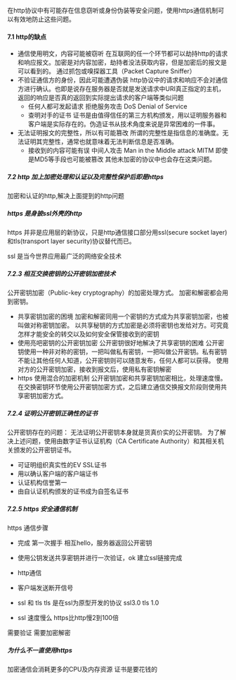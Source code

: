 在http协议中有可能存在信息窃听或身份伪装等安全问题，使用https通信机制可以有效地防止这些问题。

#### 7.1 http的缺点 ####

* 通信使用明文，内容可能被窃听
    在互联网的任一个环节都可以劫持http的请求和响应报文。加密是对内容加密，劫持者没法获取内容，但是加密后的报文是可以看到的。 通过抓包或嗅探器工具（Packet Capture Sniffer）
* 不验证通信方的身份，因此可能遭遇伪装
    http协议中的请求和响应不会对通信方进行确认。也即是说存在服务器是否就是发送请求中URI真正指定的主机，返回的响应是否真的返回到实际提出请求的客户端等类似问题
    * 任何人都可发起请求
        拒绝服务攻击 DoS Denial of Service
    * 查明对手的证书
        证书是由值得信任的第三方机构颁发，用以证明服务器和客户端是实际存在的。伪造证书从技术角度来说是异常困难的一件事。
* 无法证明报文的完整性，所以有可能篡改
    所谓的完整性是指信息的准确度。无法证明其完整性，通常也就意味着无法判断信息是否准确。
    * 接收到的内容可能有误
        中间人攻击 Man in the Middle attack MITM
        即使是MD5等手段也可能被篡改
其他未加密的协议中也会存在这类问题。

##### 7.2 http 加上加密处理和认证以及完整性保护后即是https #####
加密和认证的http,解决上面提到的http问题
##### https 是身披ssl外壳的http #####
https 并非是应用层的新协议，只是http通信接口部分用ssl(secure socket layer)和tls(transport layer security)协议替代而已。

ssl 是当今世界应用最广泛的网络安全技术

##### 7.2.3 相互交换密钥的公开密钥加密技术 #####

公开密钥加密（Public-key cryptography）的加密处理方式。
加密和解密都会用到密钥。 
*  共享密钥加密的困境
    加密和解密同用一个密钥的方式成为共享密钥加密，也被叫做对称密钥加密。
    以共享秘钥的方式加密是必须将密钥也发给对方。可究竟怎样才能安全的转交以及如何安全保管接收到的密钥
* 使用亮吧密钥的公开密钥加密
    公开密钥很好地解决了共享密钥的困难
    公开密钥使用一种非对称的密钥，一把叫做私有密钥，一把叫做公开密钥。私有密钥不能让其他任何人知道，公开密钥则可以随意发布，任何人都可以获得。
    使用对方的公开密钥加密，接收到报文后，使用私有密钥解密
* https 使用混合的加密机制
    公开密钥加密和共享密钥加密相比，处理速度慢。
    在交换密钥环节使用公开密钥加密方式，之后建立通信交换报文阶段则使用共享密钥加密方式。

##### 7.2.4 证明公开密钥正确性的证书 #####

公开密钥存在的问题： 无法证明公开密钥本身就是货真价实的公开密钥。
为了解决上述问题，使用由数字证书认证机构（CA Certificate Authority）和其相关机关颁发的公开密钥证书。

* 可证明组织真实性的EV SSL证书
* 用以确认客户端的客户端证书
* 认证机构信誉第一
* 由自认证机构颁发的证书成为自签名证书

##### 7.2.5 https 安全通信机制 #####

https 通信步骤
* 完成 第一次握手 相互hello，服务器返回公开密钥
* 使用公钥发送共享密钥并进行一次验证，ok 建立ssl链接完成
* http通信
* 客户端发送断开信号


* ssl 和 tls tls 是在ssl为原型开发的协议 ssl3.0 tls 1.0
* ssl 速度慢么 https比http慢2到100倍

需要验证 
需要加密解密

##### 为什么不一直使用https #####

加密通信会消耗更多的CPU及内存资源
证书是要花钱的

